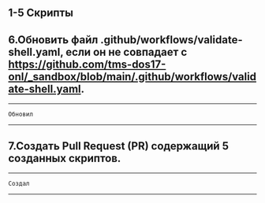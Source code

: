 ## 1-5 Скрипты

## 6.Обновить файл .github/workflows/validate-shell.yaml, если он не совпадает с <https://github.com/tms-dos17-onl/_sandbox/blob/main/.github/workflows/validate-shell.yaml>.
---
	Обновил
---

## 7.Создать Pull Request (PR) содержащий 5 созданных скриптов.
---
	Создал
---
